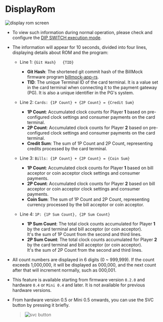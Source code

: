 <!--
SPDX-FileCopyrightText: © 2023 Jinwoo Park (pmnxis@gmail.com)

SPDX-License-Identifier: MIT OR Apache-2.0
-->

# DisplayRom

![display rom screen](https://billmock.gpark.biz/images/dip_switch_rom_disp_enus.png)

- To view such information during normal operation, please check and configure the [DIP SWITCH execution mode](./dip_switch.md#application-mode-dip-switch-configuration).

- The information will appear for 10 seconds, divided into four lines, displaying details about ROM and the program:
    - Line 1: `{Git Hash}   {TID}`
        - **Git Hash**: The shortened git commit hash of the BillMock firmware program [billmock-app-rs](https://github.com/pmnxis/billmock-app-rs).
        - **TID**: The unique Terminal ID of the card terminal. It is a value set in the card terminal when connecting it to the payment gateway (PG). It is also a unique identifier in the PG's system.

    - Line 2: `Cards: {1P Count} + {2P Count} = {Credit Sum}`
        - **1P Count**: Accumulated clock counts for Player **1** based on pre-configured clock settings and consumer payments on the card terminal.
        - **2P Count**: Accumulated clock counts for Player **2** based on pre-configured clock settings and consumer payments on the card terminal.
        - **Credit Sum**: The sum of 1P Count and 2P Count, representing credits processed by the card terminal.

    - Line 3: `Bills: {1P Count} + {2P Count} = {Coin Sum}`
        - **1P Count**: Accumulated clock counts for Player **1** based on bill acceptor or coin acceptor clock settings and consumer payments.
        - **2P Count**: Accumulated clock counts for Player **2** based on bill acceptor or coin acceptor clock settings and consumer payments.
        - **Coin Sum**: The sum of 1P Count and 2P Count, representing currency processed by the bill acceptor or coin acceptor.

    - Line 4: `1P: {1P Sum Count}, {2P Sum Count}`
        - **1P Sum Count**: The total clock counts accumulated for Player **1** by the card terminal and bill acceptor (or coin acceptor).</br>It's the sum of 1P Count from the second and third lines.
        - **2P Sum Count**: The total clock counts accumulated for Player **2** by the card terminal and bill acceptor (or coin acceptor).</br>It's the sum of 2P Count from the second and third lines.

- All count numbers are displayed in 6 digits (0 ~ 999,999). If the count exceeds 1,000,000, it will be displayed as 000,000, and the next count after that will increment normally, such as 000,001.

- This feature is available starting from firmware version `0.2.0` and hardware `0.4` or `Mini 0.4` and later. It is not available for previous hardware versions.

- From hardware version 0.5 or Mini 0.5 onwards, you can use the SVC button by pressing it briefly.
  > ![svc button](https://billmock.gpark.biz/images/svc_button.jpg)